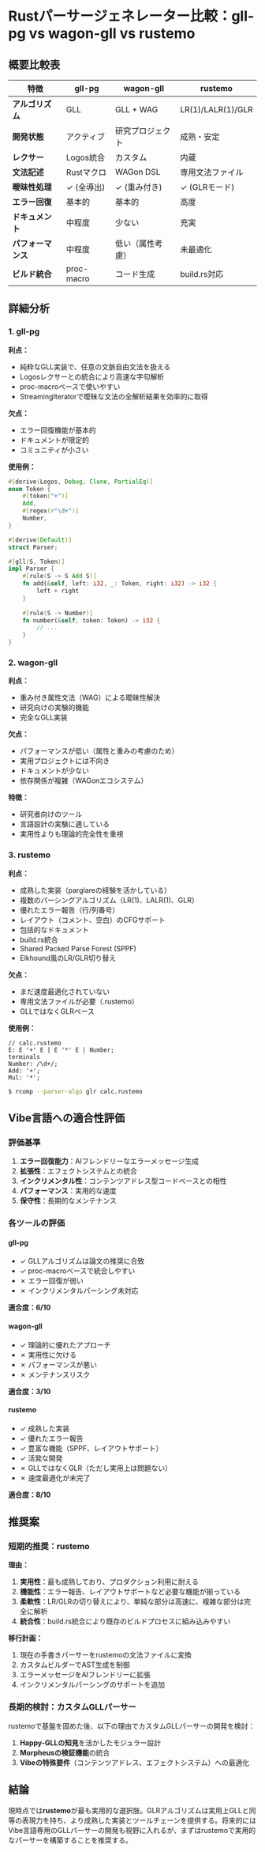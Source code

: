 # Rustパーサージェネレーター比較：gll-pg vs wagon-gll vs rustemo

## 概要比較表

| 特徴 | gll-pg | wagon-gll | rustemo |
|------|--------|-----------|---------|
| **アルゴリズム** | GLL | GLL + WAG | LR(1)/LALR(1)/GLR |
| **開発状態** | アクティブ | 研究プロジェクト | 成熟・安定 |
| **レクサー** | Logos統合 | カスタム | 内蔵 |
| **文法記述** | Rustマクロ | WAGon DSL | 専用文法ファイル |
| **曖昧性処理** | ✓ (全導出) | ✓ (重み付き) | ✓ (GLRモード) |
| **エラー回復** | 基本的 | 基本的 | 高度 |
| **ドキュメント** | 中程度 | 少ない | 充実 |
| **パフォーマンス** | 中程度 | 低い（属性考慮） | 未最適化 |
| **ビルド統合** | proc-macro | コード生成 | build.rs対応 |

## 詳細分析

### 1. gll-pg

**利点：**
- 純粋なGLL実装で、任意の文脈自由文法を扱える
- Logosレクサーとの統合により高速な字句解析
- proc-macroベースで使いやすい
- StreamingIteratorで曖昧な文法の全解析結果を効率的に取得

**欠点：**
- エラー回復機能が基本的
- ドキュメントが限定的
- コミュニティが小さい

**使用例：**
```rust
#[derive(Logos, Debug, Clone, PartialEq)]
enum Token {
    #[token("+")]
    Add,
    #[regex(r"\d+")]
    Number,
}

#[derive(Default)]
struct Parser;

#[gll(S, Token)]
impl Parser {
    #[rule(S -> S Add S)]
    fn add(&self, left: i32, _: Token, right: i32) -> i32 {
        left + right
    }
    
    #[rule(S -> Number)]
    fn number(&self, token: Token) -> i32 {
        // ...
    }
}
```

### 2. wagon-gll

**利点：**
- 重み付き属性文法（WAG）による曖昧性解決
- 研究向けの実験的機能
- 完全なGLL実装

**欠点：**
- パフォーマンスが低い（属性と重みの考慮のため）
- 実用プロジェクトには不向き
- ドキュメントが少ない
- 依存関係が複雑（WAGonエコシステム）

**特徴：**
- 研究者向けのツール
- 言語設計の実験に適している
- 実用性よりも理論的完全性を重視

### 3. rustemo

**利点：**
- 成熟した実装（parglareの経験を活かしている）
- 複数のパーシングアルゴリズム（LR(1)、LALR(1)、GLR）
- 優れたエラー報告（行/列番号）
- レイアウト（コメント、空白）のCFGサポート
- 包括的なドキュメント
- build.rs統合
- Shared Packed Parse Forest (SPPF)
- Elkhound風のLR/GLR切り替え

**欠点：**
- まだ速度最適化されていない
- 専用文法ファイルが必要（.rustemo）
- GLLではなくGLRベース

**使用例：**
```
// calc.rustemo
E: E '+' E | E '*' E | Number;
terminals
Number: /\d+/;
Add: '+';
Mul: '*';
```

```bash
$ rcomp --parser-algo glr calc.rustemo
```

## Vibe言語への適合性評価

### 評価基準
1. **エラー回復能力**：AIフレンドリーなエラーメッセージ生成
2. **拡張性**：エフェクトシステムとの統合
3. **インクリメンタル性**：コンテンツアドレス型コードベースとの相性
4. **パフォーマンス**：実用的な速度
5. **保守性**：長期的なメンテナンス

### 各ツールの評価

#### gll-pg
- ✓ GLLアルゴリズムは論文の推奨に合致
- ✓ proc-macroベースで統合しやすい
- ✗ エラー回復が弱い
- ✗ インクリメンタルパーシング未対応

**適合度：6/10**

#### wagon-gll
- ✓ 理論的に優れたアプローチ
- ✗ 実用性に欠ける
- ✗ パフォーマンスが悪い
- ✗ メンテナンスリスク

**適合度：3/10**

#### rustemo
- ✓ 成熟した実装
- ✓ 優れたエラー報告
- ✓ 豊富な機能（SPPF、レイアウトサポート）
- ✓ 活発な開発
- ✗ GLLではなくGLR（ただし実用上は問題ない）
- ✗ 速度最適化が未完了

**適合度：8/10**

## 推奨案

### 短期的推奨：rustemo

**理由：**
1. **実用性**：最も成熟しており、プロダクション利用に耐える
2. **機能性**：エラー報告、レイアウトサポートなど必要な機能が揃っている
3. **柔軟性**：LR/GLRの切り替えにより、単純な部分は高速に、複雑な部分は完全に解析
4. **統合性**：build.rs統合により既存のビルドプロセスに組み込みやすい

**移行計画：**
1. 現在の手書きパーサーをrustemoの文法ファイルに変換
2. カスタムビルダーでAST生成を制御
3. エラーメッセージをAIフレンドリーに拡張
4. インクリメンタルパーシングのサポートを追加

### 長期的検討：カスタムGLLパーサー

rustemoで基盤を固めた後、以下の理由でカスタムGLLパーサーの開発を検討：

1. **Happy-GLLの知見**を活かしたモジュラー設計
2. **Morpheusの検証機能**の統合
3. **Vibeの特殊要件**（コンテンツアドレス、エフェクトシステム）への最適化

## 結論

現時点では**rustemo**が最も実用的な選択肢。GLRアルゴリズムは実用上GLLと同等の表現力を持ち、より成熟した実装とツールチェーンを提供する。将来的にはVibe言語専用のGLLパーサーの開発も視野に入れるが、まずはrustemoで実用的なパーサーを構築することを推奨する。
